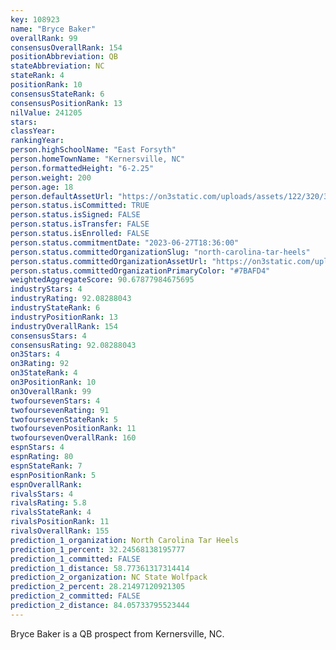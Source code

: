 ```yaml
---
key: 108923
name: "Bryce Baker"
overallRank: 99
consensusOverallRank: 154
positionAbbreviation: QB
stateAbbreviation: NC
stateRank: 4
positionRank: 10
consensusStateRank: 6
consensusPositionRank: 13
nilValue: 241205
stars: 
classYear: 
rankingYear: 
person.highSchoolName: "East Forsyth"
person.homeTownName: "Kernersville, NC"
person.formattedHeight: "6-2.25"
person.weight: 200
person.age: 18
person.defaultAssetUrl: "https://on3static.com/uploads/assets/122/320/320122.jpg"
person.status.isCommitted: TRUE
person.status.isSigned: FALSE
person.status.isTransfer: FALSE
person.status.isEnrolled: FALSE
person.status.commitmentDate: "2023-06-27T18:36:00"
person.status.committedOrganizationSlug: "north-carolina-tar-heels"
person.status.committedOrganizationAssetUrl: "https://on3static.com/uploads/assets/102/150/150102.svg"
person.status.committedOrganizationPrimaryColor: "#7BAFD4"
weightedAggregateScore: 90.67877984675695
industryStars: 4
industryRating: 92.08288043
industryStateRank: 6
industryPositionRank: 13
industryOverallRank: 154
consensusStars: 4
consensusRating: 92.08288043
on3Stars: 4
on3Rating: 92
on3StateRank: 4
on3PositionRank: 10
on3OverallRank: 99
twofoursevenStars: 4
twofoursevenRating: 91
twofoursevenStateRank: 5
twofoursevenPositionRank: 11
twofoursevenOverallRank: 160
espnStars: 4
espnRating: 80
espnStateRank: 7
espnPositionRank: 5
espnOverallRank: 
rivalsStars: 4
rivalsRating: 5.8
rivalsStateRank: 4
rivalsPositionRank: 11
rivalsOverallRank: 155
prediction_1_organization: North Carolina Tar Heels
prediction_1_percent: 32.24568138195777
prediction_1_committed: FALSE
prediction_1_distance: 58.77361317314414
prediction_2_organization: NC State Wolfpack
prediction_2_percent: 28.21497120921305
prediction_2_committed: FALSE
prediction_2_distance: 84.05733795523444
---
```

Bryce Baker is a QB prospect from Kernersville, NC.